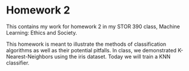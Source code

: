 # Homework 2

This contains my work for homework 2 in my STOR 390 class, Machine Learning: Ethics and Society. 

This homework is meant to illustrate the methods of classification algorithms as well as their potential pitfalls. In class, we demonstrated K-Nearest-Neighbors using the iris dataset. Today we will train a KNN classifier.
